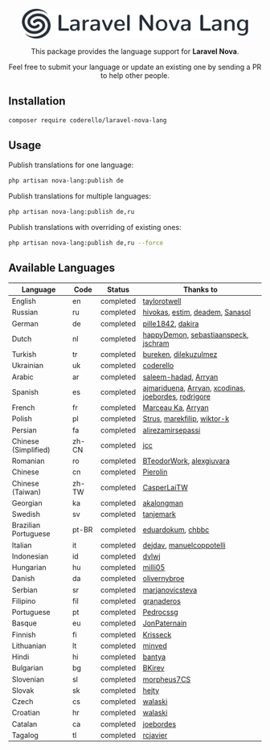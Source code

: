 <p align="center"><img alt="Laraflash" src="logo.png" width="450"></p>

<p align="center">This package provides the language support for <b>Laravel Nova</b>.</p>

<p align="center">Feel free to submit your language or update an existing one by sending a PR to help other people.</p>

## Installation

```bash
composer require coderello/laravel-nova-lang
```

## Usage

Publish translations for one language:
```bash
php artisan nova-lang:publish de
```

Publish translations for multiple languages:
```bash
php artisan nova-lang:publish de,ru
```

Publish translations with overriding of existing ones:
```bash
php artisan nova-lang:publish de,ru --force
```

## Available Languages

| Language | Code | Status | Thanks to |
| --- | --- | --- | --- |
| English | en | completed | [taylorotwell](https://github.com/taylorotwell) |
| Russian | ru | completed | [hivokas](https://github.com/hivokas), [estim](https://github.com/estim), [deadem](https://github.com/deadem), [Sanasol](https://github.com/S-anasol) |
| German | de | completed | [pille1842](https://github.com/pille1842), [dakira](https://github.com/dakira) |
| Dutch | nl | completed | [happyDemon](https://github.com/happyDemon), [sebastiaanspeck](https://github.com/sebastiaanspeck), [jschram](https://github.com/jschram) |
| Turkish | tr | completed | [bureken](https://github.com/bureken), [dilekuzulmez](https://github.com/dilekuzulmez) |
| Ukrainian | uk | completed | [coderello](https://github.com/coderello) |
| Arabic | ar | completed | [saleem-hadad](https://github.com/saleem-hadad), [Arryan](https://github.com/Arryan) |
| Spanish | es | completed | [ajmariduena](https://github.com/ajmariduena), [Arryan](https://github.com/Arryan), [xcodinas](https://github.com/xcodinas), [joebordes](https://github.com/joebordes), [rodrigore](https://github.com/rodrigore) |
| French | fr | completed | [Marceau Ka](https://github.com/MarceauKa), [Arryan](https://github.com/Arryan) |
| Polish | pl | completed | [Strus](https://github.com/Strus), [marekfilip](https://github.com/marekfilip), [wiktor-k](https://github.com/wiktor-k) |
| Persian | fa | completed | [alirezamirsepassi](https://github.com/alirezamirsepassi)|
| Chinese (Simplified) | zh-CN | completed | [jcc](https://github.com/jcc) |
| Romanian | ro | completed | [BTeodorWork](https://github.com/BTeodorWork), [alexgiuvara](https://github.com/alexgiuvara) |
| Chinese | cn | completed | [Pierolin](https://github.com/Pierolin) |
| Chinese (Taiwan) | zh-TW | completed | [CasperLaiTW](https://github.com/CasperLaiTW) |
| Georgian | ka | completed | [akalongman](https://github.com/akalongman) |
| Swedish | sv | completed | [tanjemark](https://github.com/tanjemark) |
| Brazilian Portuguese | pt-BR | completed | [eduardokum](https://github.com/eduardokum), [chbbc](https://github.com/chbbc) |
| Italian | it | completed | [dejdav](https://github.com/dejdav), [manuelcoppotelli](https://github.com/manuelcoppotelli) |
| Indonesian | id | completed | [dvlwj](https://github.com/dvlwj) |
| Hungarian | hu | completed | [milli05](https://github.com/milli05) |
| Danish | da | completed | [olivernybroe](https://github.com/olivernybroe) |
| Serbian | sr | completed | [marjanovicsteva](https://github.com/marjanovicsteva) |
| Filipino | fil | completed | [granaderos](https://github.com/granaderos) |
| Portuguese | pt | completed | [Pedrocssg](https://github.com/Pedrocssg) |
| Basque | eu | completed | [JonPaternain](https://github.com/JonPaternain) |
| Finnish | fi | completed | [Krisseck](https://github.com/Krisseck) |
| Lithuanian | lt | completed | [minved](https://github.com/minved) |
| Hindi | hi | completed | [bantya](https://github.com/bantya) |
| Bulgarian | bg | completed | [BKirev](https://github.com/BKirev) |
| Slovenian | sl | completed | [morpheus7CS](https://github.com/morpheus7CS) |
| Slovak | sk | completed | [hejty](https://github.com/hejty) |
| Czech | cs | completed | [walaski](https://github.com/walaskir) |
| Croatian | hr | completed | [walaski](https://github.com/defart) |
| Catalan | ca | completed | [joebordes](https://github.com/joebordes) |
| Tagalog | tl | completed | [rcjavier](https://github.com/rcjavier) |
